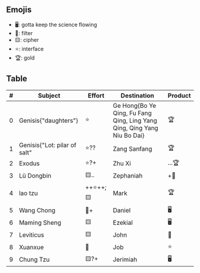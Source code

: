 ## Emojis
* 🖥️: gotta keep the science flowing
* 🌙: filter 
* 🟨: cipher
* ⭐: interface
* 🏆: gold 

## Table
| # | Subject | Effort | Destination | Product |
| ----- | ----- | ------ | ------ | ----- |
| 0 | Genisis{"daughters"} | ⭐ | Ge Hong{Bo Ye Qing, Fu Fang Qing, Ling Yang Qing, Qing Yang Niu Bo Dai}  | 🏆 |
| 1 | Genisis{"Lot: pilar of salt" | ⭐?? | Zang Sanfang | 🏆 |
| 2 | Exodus | ⭐?+ | Zhu Xi | ...🏆 | 
| 3 | Lü Dongbin | 🟨.. | Zephaniah | +🌙 |
| 4 | lao tzu | ++⭐++;🟨 | Mark | 🏆 |
| 5 | Wang Chong | 🌙+ | Daniel | 🖥️ |
| 6 | Maming Sheng | 🟨 | Ezekial | 🖥️ |
| 7 | Leviticus | 🟨 | John | 🌙 |
| 8 | Xuanxue | 🌙 | Job | ⭐ |
| 9 | Chung Tzu | 🟨?+ | Jerimiah | 🖥️ |

